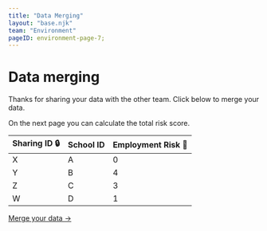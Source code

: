 ```yaml
---
title: "Data Merging"
layout: "base.njk"
team: "Environment"
pageID: environment-page-7;
---
```


# Data merging

Thanks for sharing your data with the other team. Click below to merge your data.

On the next page you can calculate the total risk score.



<div class="grid grid-md-2 pb2 grid-column-gap-2">



<form  method="get" action="/environment/total-risk/">
 <table>
          <thead>
            <tr>
            <th>
               Sharing ID 🔒
              </th>
              <th>
                School ID
              </th>
              <th>
               Employment Risk 🔐
              </th>
            </tr>
          </thead>
          <tbody>
            <tr>
              <td>X</td>
              <td>A</td>
              <td>0</td>
            </tr>
            <tr>
              <td>Y</td>
              <td>B</td>
              <td>4</td>
            </tr>
            <tr>
               <td>Z</td>
              <td>C</td>
              <td>3</td>
            </tr>
            <tr>
              <td>W</td>
              <td>D</td>
              <td>1</td>
            </tr>
          </tbody>
        </table></form>



 </div>
<a href="/environment/total-risk/" class="btn">Merge your data &rarr;</a>






<script>

  // Retrieve
  document.getElementById("name").innerHTML = localStorage.getItem("name");

</script>


